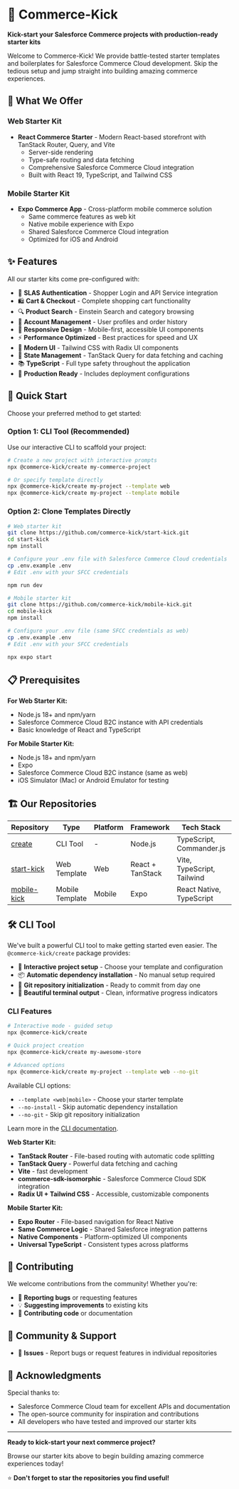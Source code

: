 # 🚀 Commerce-Kick

**Kick-start your Salesforce Commerce projects with production-ready starter kits**

Welcome to Commerce-Kick! We provide battle-tested starter templates and boilerplates for Salesforce Commerce Cloud development. Skip the tedious setup and jump straight into building amazing commerce experiences.

## 🛒 What We Offer

### Web Starter Kit
- **React Commerce Starter** - Modern React-based storefront with TanStack Router, Query, and Vite
  - Server-side rendering
  - Type-safe routing and data fetching
  - Comprehensive Salesforce Commerce Cloud integration
  - Built with React 19, TypeScript, and Tailwind CSS

### Mobile Starter Kit
- **Expo Commerce App** - Cross-platform mobile commerce solution
  - Same commerce features as web kit
  - Native mobile experience with Expo
  - Shared Salesforce Commerce Cloud integration
  - Optimized for iOS and Android

## ✨ Features

All our starter kits come pre-configured with:

- 🔐 **SLAS Authentication** - Shopper Login and API Service integration
- 🛍️ **Cart & Checkout** - Complete shopping cart functionality
- 🔍 **Product Search** - Einstein Search and category browsing
- 👤 **Account Management** - User profiles and order history
- 📱 **Responsive Design** - Mobile-first, accessible UI components
- ⚡ **Performance Optimized** - Best practices for speed and UX
- 🎨 **Modern UI** - Tailwind CSS with Radix UI components
- 🔄 **State Management** - TanStack Query for data fetching and caching
- 📚 **TypeScript** - Full type safety throughout the application
- 🚀 **Production Ready** - Includes deployment configurations

## 🚀 Quick Start

Choose your preferred method to get started:

### Option 1: CLI Tool (Recommended)
Use our interactive CLI to scaffold your project:

```bash
# Create a new project with interactive prompts
npx @commerce-kick/create my-commerce-project

# Or specify template directly
npx @commerce-kick/create my-project --template web
npx @commerce-kick/create my-project --template mobile
```

### Option 2: Clone Templates Directly
```bash
# Web starter kit
git clone https://github.com/commerce-kick/start-kick.git
cd start-kick
npm install

# Configure your .env file with Salesforce Commerce Cloud credentials
cp .env.example .env
# Edit .env with your SFCC credentials

npm run dev

# Mobile starter kit  
git clone https://github.com/commerce-kick/mobile-kick.git
cd mobile-kick
npm install

# Configure your .env file (same SFCC credentials as web)
cp .env.example .env
# Edit .env with your SFCC credentials

npx expo start
```

## 📋 Prerequisites

**For Web Starter Kit:**
- Node.js 18+ and npm/yarn
- Salesforce Commerce Cloud B2C instance with API credentials
- Basic knowledge of React and TypeScript

**For Mobile Starter Kit:**
- Node.js 18+ and npm/yarn
- Expo
- Salesforce Commerce Cloud B2C instance (same as web)
- iOS Simulator (Mac) or Android Emulator for testing

## 🏗️ Our Repositories

| Repository | Type | Platform | Framework | Tech Stack | Status |
|------------|------|----------|-----------|------------|--------|
| [create](https://github.com/commerce-kick/create) | CLI Tool | - | Node.js | TypeScript, Commander.js | ✅ Active |
| [start-kick](https://github.com/commerce-kick/start-kick) | Web Template | Web | React + TanStack | Vite, TypeScript, Tailwind | ✅ Active |
| [mobile-kick](https://github.com/commerce-kick/mobile-kick) | Mobile Template | Mobile | Expo | React Native, TypeScript | ✅ Active |

## 🛠️ CLI Tool

We've built a powerful CLI tool to make getting started even easier. The `@commerce-kick/create` package provides:

- 🎯 **Interactive project setup** - Choose your template and configuration
- 📦 **Automatic dependency installation** - No manual setup required
- 🔧 **Git repository initialization** - Ready to commit from day one
- 🎨 **Beautiful terminal output** - Clean, informative progress indicators

### CLI Features

```bash
# Interactive mode - guided setup
npx @commerce-kick/create

# Quick project creation
npx @commerce-kick/create my-awesome-store

# Advanced options
npx @commerce-kick/create my-project --template web --no-git
```

Available CLI options:
- `--template <web|mobile>` - Choose your starter template
- `--no-install` - Skip automatic dependency installation
- `--no-git` - Skip git repository initialization

Learn more in the [CLI documentation](https://github.com/commerce-kick/create).

**Web Starter Kit:**
- **TanStack Router** - File-based routing with automatic code splitting
- **TanStack Query** - Powerful data fetching and caching
- **Vite** - fast development
- **commerce-sdk-isomorphic** - Salesforce Commerce Cloud SDK integration
- **Radix UI + Tailwind CSS** - Accessible, customizable components

**Mobile Starter Kit:**
- **Expo Router** - File-based navigation for React Native
- **Same Commerce Logic** - Shared Salesforce integration patterns
- **Native Components** - Platform-optimized UI components
- **Universal TypeScript** - Consistent types across platforms

## 🤝 Contributing

We welcome contributions from the community! Whether you're:

- 🐛 **Reporting bugs** or requesting features
- 💡 **Suggesting improvements** to existing kits
- 🔧 **Contributing code** or documentation

## 💬 Community & Support

- 🐛 **Issues** - Report bugs or request features in individual repositories

## 🙏 Acknowledgments

Special thanks to:
- Salesforce Commerce Cloud team for excellent APIs and documentation
- The open-source community for inspiration and contributions
- All developers who have tested and improved our starter kits

---

**Ready to kick-start your next commerce project?** 

Browse our starter kits above to begin building amazing commerce experiences today!

⭐ **Don't forget to star the repositories you find useful!**
